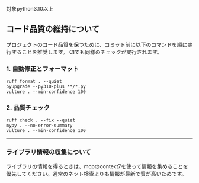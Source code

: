 対象python3.10以上

## コード品質の維持について

プロジェクトのコード品質を保つために、コミット前に以下のコマンドを順に実行することを推奨します。
CIでも同様のチェックが実行されます。

### 1. 自動修正とフォーマット

```shell
ruff format . --quiet
pyupgrade --py310-plus **/*.py
vulture . --min-confidence 100
```

### 2. 品質チェック

```shell
ruff check . --fix --quiet
mypy . --no-error-summary
vulture . --min-confidence 100
```

---
### ライブラリ情報の収集について

ライブラリの情報を得るときは、mcpのcontext7を使って情報を集めることを優先してください。通常のネット検索よりも情報が最新で質が高いためです。